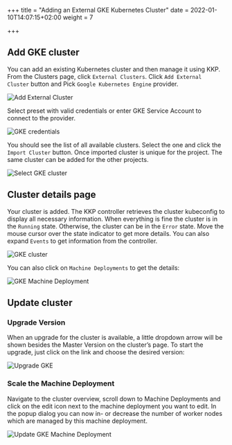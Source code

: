 +++
title = "Adding an External GKE Kubernetes Cluster"
date = 2022-01-10T14:07:15+02:00
weight = 7

+++

## Add GKE cluster

You can add an existing Kubernetes cluster and then manage it using KKP. From the Clusters page, click `External Clusters`.
Click `Add External Cluster` button and Pick `Google Kubernetes Engine` provider.

![Add External Cluster](/img/kubermatic/master/tutorials/external_clusters/add_external_cluster.png "Add External Cluster")

Select preset with valid credentials or enter GKE Service Account to connect to the provider.

![GKE credentials](/img/kubermatic/master/tutorials/external_clusters/gke_credentials.png "GKE credentials")

You should see the list of all available clusters. Select the one and click the `Import Cluster` button. Once imported cluster
is unique for the project. The same cluster can be added for the other projects.

![Select GKE cluster](/img/kubermatic/master/tutorials/external_clusters/select_gke_cluster.png "Select GKE cluster")

## Cluster details page

Your cluster is added. The KKP controller retrieves the cluster kubeconfig to display all necessary information. When
everything is fine the cluster is in the `Running` state. Otherwise, the cluster can be in the `Error` state. Move the mouse cursor over the
state indicator to get more details. You can also expand `Events` to get information from the controller.

![GKE cluster](/img/kubermatic/master/tutorials/external_clusters/gke_details.png "GKE cluster")

You can also click on `Machine Deployments` to get the details:

![GKE Machine Deployment](/img/kubermatic/master/tutorials/external_clusters/gke_machine_deployments.png "GKE Machine Deployment")

## Update cluster

### Upgrade Version

When an upgrade for the cluster is available, a little dropdown arrow will be shown besides the Master Version on the cluster’s page.
To start the upgrade, just click on the link and choose the desired version:

![Upgrade GKE](/img/kubermatic/master/tutorials/external_clusters/upgrade_gke.png "Upgrade GKE")

### Scale the Machine Deployment

Navigate to the cluster overview, scroll down to Machine Deployments and click on the edit icon next to the machine deployment you want to edit.
In the popup dialog you can now in- or decrease the number of worker nodes which are managed by this machine deployment.

![Update GKE Machine Deployment](/img/kubermatic/master/tutorials/external_clusters/update_gke_md.png "Update GKE Machine Deployment")